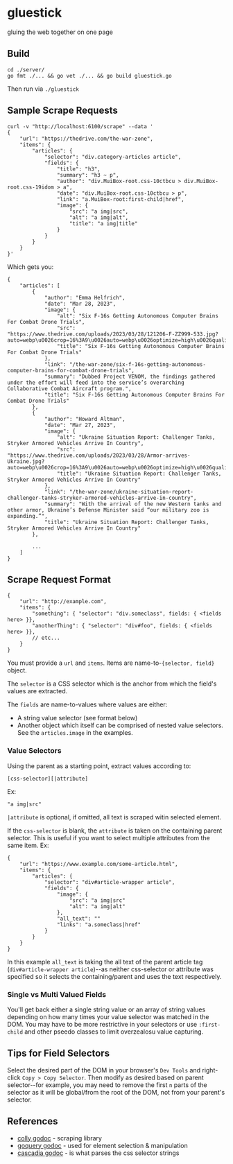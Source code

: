 # gluestick
gluing the web together on one page


## Build
```
cd ./server/
go fmt ./... && go vet ./... && go build gluestick.go
```

Then run via `./gluestick`


## Sample Scrape Requests

```
curl -v "http://localhost:6100/scrape" --data '
{
    "url": "https://thedrive.com/the-war-zone",
    "items": {
        "articles": {
            "selector": "div.category-articles article",
            "fields": {
                "title": "h3",
                "summary": "h3 ~ p",
                "author": "div.MuiBox-root.css-10ctbcu > div.MuiBox-root.css-19idom > a",
                "date": "div.MuiBox-root.css-10ctbcu > p",
                "link": "a.MuiBox-root:first-child|href",
                "image": {
                    "src": "a img|src",
                    "alt": "a img|alt",
                    "title": "a img|title"
                }
            }
        }
    }
}'
```

Which gets you:

```
{
    "articles": [
        {
            "author": "Emma Helfrich",
            "date": "Mar 28, 2023",
            "image": {
                "alt": "Six F-16s Getting Autonomous Computer Brains For Combat Drone Trials",
                "src": "https://www.thedrive.com/uploads/2023/03/28/121206-F-ZZ999-533.jpg?auto=webp\u0026crop=16%3A9\u0026auto=webp\u0026optimize=high\u0026quality=70\u0026width=1440",
                "title": "Six F-16s Getting Autonomous Computer Brains For Combat Drone Trials"
            },
            "link": "/the-war-zone/six-f-16s-getting-autonomous-computer-brains-for-combat-drone-trials",
            "summary": "Dubbed Project VENOM, the findings gathered under the effort will feed into the service’s overarching Collaborative Combat Aircraft program.",
            "title": "Six F-16s Getting Autonomous Computer Brains For Combat Drone Trials"
        },
        {
            "author": "Howard Altman",
            "date": "Mar 27, 2023",
            "image": {
                "alt": "Ukraine Situation Report: Challenger Tanks, Stryker Armored Vehicles Arrive In Country",
                "src": "https://www.thedrive.com/uploads/2023/03/28/Armor-arrives-Ukraine.jpg?auto=webp\u0026crop=16%3A9\u0026auto=webp\u0026optimize=high\u0026quality=70\u0026width=1440",
                "title": "Ukraine Situation Report: Challenger Tanks, Stryker Armored Vehicles Arrive In Country"
            },
            "link": "/the-war-zone/ukraine-situation-report-challenger-tanks-stryker-armored-vehicles-arrive-in-country",
            "summary": "With the arrival of the new Western tanks and other armor, Ukraine’s Defense Minister said “our military zoo is expanding.”",
            "title": "Ukraine Situation Report: Challenger Tanks, Stryker Armored Vehicles Arrive In Country"
        },

        ...
    ]
}

```


## Scrape Request Format
```
{
    "url": "http://example.com",
    "items": {
        "something": { "selector": "div.someclass", fields: { <fields here> }},
        "anotherThing": { "selector": "div#foo", fields: { <fields here> }},
        // etc...
    }
}
```

You must provide a `url` and `items`.  Items are name-to-`{selector, field}` object.

The `selector` is a CSS selector which is the anchor from which the field's values are extracted.

The `fields` are name-to-values where values are either:

* A string value selector (see format below)
* Another object which itself can be comprised of nested value selectors. See the `articles.image` in the examples.

### Value Selectors
Using the parent as a starting point, extract values according to:

```
[css-selector][|attribute]
```

Ex:

```
"a img|src"
```

`|attribute` is optional, if omitted, all text is scraped witin selected element.

If the `css-selector` is blank, the `attribute` is taken on the containing parent selector.  This is useful if you want to select multiple attributes from the same item. Ex:

```
{
    "url": "https://www.example.com/some-article.html",
    "items": {
        "articles": {
            "selector": "div#article-wrapper article",
            "fields": {
                "image": {
                    "src": "a img|src"
                    "alt": "a img|alt"
                },
                "all_text": ""
                "links": "a.someclass|href"
            }
        }
    }
}
```

In this example `all_text` is taking the all text of the parent article tag (`div#article-wrapper article`)--as neither css-selector or attribute was specified so it selects the containing/parent and uses the text respectively.

### Single vs Multi Valued Fields
You'll get back either a single string value or an array of string values depending on how many times your value selector was matched in the DOM.  You may have to be more restrictive in your selectors or use `:first-child` and other pseedo classes to limit overzealosu value capturing.


## Tips for Field Selectors
Select the desired part of the DOM in your browser's `Dev Tools` and right-click `Copy > Copy Selector`. Then modify as desired based on parent selector--for example, you may need to remove the first `n` parts of the selector as it will be global/from the root of the DOM, not from your parent's selector.

## References
* [colly godoc](https://pkg.go.dev/github.com/gocolly/colly) - scraping library
* [goquery godoc](https://pkg.go.dev/github.com/PuerkitoBio/goquery) - used for element selection & manipulation
* [cascadia godoc](https://github.com/andybalholm/cascadia) - is what parses the css selector strings
